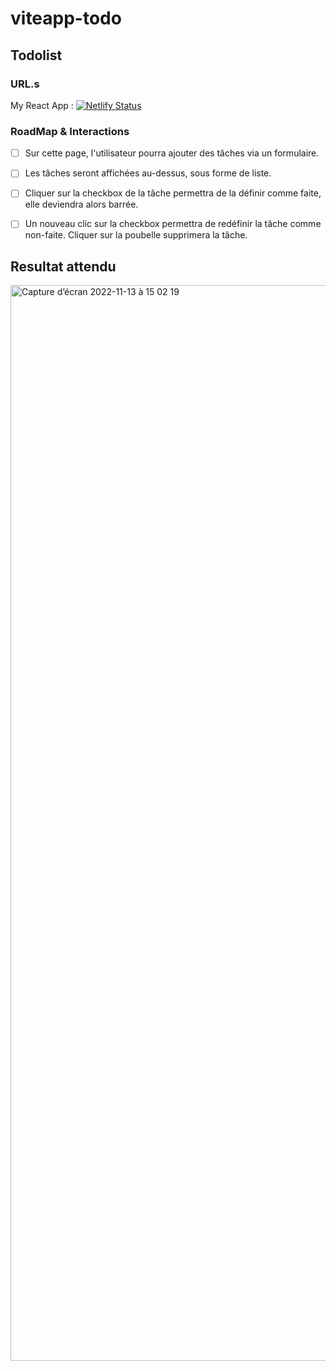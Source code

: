 # viteapp-todo

## Todolist

### URL.s

My React App : [![Netlify Status](https://api.netlify.com/api/v1/badges/442c11d2-e86f-4974-b2ac-c08e8b233569/deploy-status)](https://endearing-faloodeh-5641e5.netlify.app/)

### RoadMap & Interactions

- [ ]  Sur cette page, l'utilisateur pourra ajouter des tâches via un formulaire.

- [ ]  Les tâches seront affichées au-dessus, sous forme de liste. 

- [ ]  Cliquer sur la checkbox de la tâche permettra de la définir comme faite, elle deviendra alors barrée.

- [ ]  Un nouveau clic sur la checkbox permettra de redéfinir la tâche comme non-faite. Cliquer sur la poubelle supprimera la tâche.

## Resultat attendu

<img width="1721" alt="Capture d’écran 2022-11-13 à 15 02 19" src="https://user-images.githubusercontent.com/89101530/201525848-12d29492-8379-4921-a164-c79a34aced74.png">
